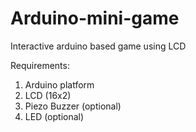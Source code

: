 # Arduino-mini-game
Interactive arduino based game using LCD

Requirements:
  1. Arduino platform
  2. LCD (16x2)
  3. Piezo Buzzer (optional)
  4. LED (optional)
